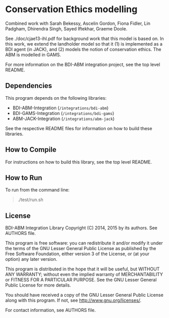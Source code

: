 # Conservation Ethics modelling

Combined work with Sarah Bekessy, Ascelin Gordon, Fiona Fidler, 
Lin Padgham, Dhirendra Singh, Sayed Iftekhar, Graeme Doole.

See ./doc/cjae13-ihl.pdf for background work that this model is based on. 
In this work, we extend the landholder model so that it (1) is implemented
as a BDI agent (in JACK), and (2) models the notion of conservation ethics.
The ABM is modelled in GAMS.

For more information on the BDI-ABM integration project, 
see the top level README.


## Dependencies


This program depends on the following libraries:

* BDI-ABM-Integration (`/integrations/bdi-abm`) 
* BDI-GAMS-Integration (`/integrations/bdi-gams`) 
* ABM-JACK-Integration (`/integrations/abm-jack`)

See the respective README files for information on how to build these 
libraries.


## How to Compile


For instructions on how to build this library, see the top level README.



## How to Run


To run from the command line:

   > ./test/run.sh



## License


BDI-ABM Integration Library
Copyright (C) 2014, 2015 by its authors. See AUTHORS file.

This program is free software: you can redistribute it and/or modify
it under the terms of the GNU Lesser General Public License as published by
the Free Software Foundation, either version 3 of the License, or
(at your option) any later version.

This program is distributed in the hope that it will be useful,
but WITHOUT ANY WARRANTY; without even the implied warranty of
MERCHANTABILITY or FITNESS FOR A PARTICULAR PURPOSE.  See the
GNU Lesser General Public License for more details.

You should have received a copy of the GNU Lesser General Public License
along with this program.  If not, see <http://www.gnu.org/licenses/>.

For contact information, see AUTHORS file.

